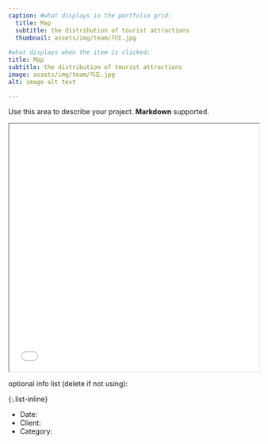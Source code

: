 ```yaml
---
caption: #what displays in the portfolio grid:
  title: Map
  subtitle: the distribution of tourist attractions
  thumbnail: assets/img/team/지도.jpg
  
#what displays when the item is clicked:
title: Map
subtitle: the distribution of tourist attractions
image: assets/img/team/지도.jpg
alt: image alt text

---
```

Use this area to describe your project. **Markdown** supported.

<iframe src="/assets/Kakao_Map_Example.html" width="100%" height="500px"></iframe>

optional info list (delete if not using):

{:.list-inline} 
- Date: 
- Client: 
- Category: 


